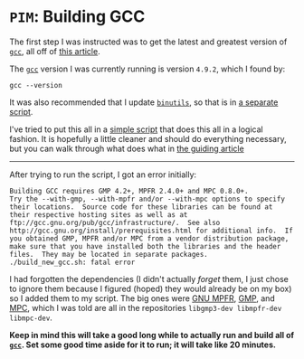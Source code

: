 `PIM`: Building GCC
================

The first step I was instructed was to get the latest and greatest version of [`gcc`][gcc], all off of [this article](http://wiki.osdev.org/Building_GCC). 

The [`gcc`][gcc] version I was currently running is version `4.9.2`, which I found by: 

```
gcc --version
```

It was also recommended that I update [`binutils`][binutils], so that is in [a separate script](../build_new_binutils).


I've tried to put this all in a [simple script](build_new_gcc.sh) that does this all in a logical fashion. It is hopefully a little cleaner and should do everything necessary, but you can walk through what does what in [the guiding article](http://wiki.osdev.org/Building_GCC)


-----

After trying to run the script, I got an error initially:

```
Building GCC requires GMP 4.2+, MPFR 2.4.0+ and MPC 0.8.0+.
Try the --with-gmp, --with-mpfr and/or --with-mpc options to specify
their locations.  Source code for these libraries can be found at
their respective hosting sites as well as at
ftp://gcc.gnu.org/pub/gcc/infrastructure/.  See also
http://gcc.gnu.org/install/prerequisites.html for additional info.  If
you obtained GMP, MPFR and/or MPC from a vendor distribution package,
make sure that you have installed both the libraries and the header
files.  They may be located in separate packages.
./build_new_gcc.sh: fatal error
```

I had forgotten the dependencies (I didn't actually _forget_ them, I just chose to ignore them because I figured (hoped) they would already be on my box) so I added them to my script. The big ones were [GNU MPFR][MPFR], [GMP], and [MPC], which I was told are all in the repositories `libgmp3-dev libmpfr-dev libmpc-dev`.


__Keep in mind this will take a good long while to actually run and build all of [`gcc`][gcc]. Set some good time aside for it to run; it will take like 20 minutes.__

[kernel]: https://en.wikipedia.org/wiki/Kernel_%28operating_system%29
[operating system]: https://en.wikipedia.org/wiki/Operating_system
[OSDev.org]: http://osdev.org 
[StewieOS]: https://github.com/Caleb1994/StewieOS
[GCC]: https://gcc.gnu.org/
[ftp]: https://en.wikipedia.org/wiki/File_Transfer_Protocol
[binutils]: https://www.gnu.org/software/binutils/
[MPFR]: http://www.mpfr.org/
[GMP]: https://gmplib.org/
[MPC]: http://multiprecision.org/